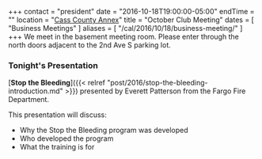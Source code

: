 +++
contact = "president"
date = "2016-10-18T19:00:00-05:00"
endTime = ""
location = "[Cass County Annex](/places/cass-county-annex/)"
title = "October Club Meeting"
dates = [ "Business Meetings" ]
aliases = [ "/cal/2016/10/18/business-meeting/" ]
+++
We meet in the basement meeting room. Please enter through the north
doors adjacent to the 2nd Ave S parking lot.

### Tonight's Presentation

[**Stop the Bleeding**]({{< relref "post/2016/stop-the-bleeding-introduction.md" >}})
presented by Everett Patterson from the Fargo Fire
Department.

This presentation will discuss:

* Why the Stop the Bleeding program was developed
* Who developed the program
* What the training is for

